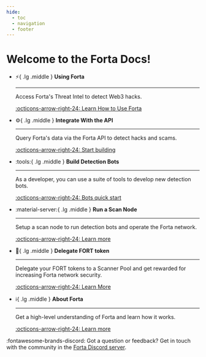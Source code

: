 ```yaml
---
hide:
  - toc
  - navigation
  - footer
---
```


# Welcome to the Forta Docs!

<div class="grid cards" markdown>


-   :zap:{ .lg .middle } __Using Forta__

    ---

    Access Forta's Threat Intel to detect Web3 hacks.

    [:octicons-arrow-right-24: Learn How to Use Forta](getting-started.md)

-   :gear:{ .lg .middle } __Integrate With the API__

    ---

    Query Forta's data via the Forta API to detect hacks and scams.

    [:octicons-arrow-right-24: Start building](api.md)

-   :tools:{ .lg .middle } __Build Detection Bots__

    ---

    As a developer, you can use a suite of tools to develop new detection bots.

    [:octicons-arrow-right-24: Bots quick start](forta-quickstart.md)

-   :material-server:{ .lg .middle } __Run a Scan Node__

    ---

    Setup a scan node to run detection bots and operate the Forta network.

    [:octicons-arrow-right-24: Learn more](scan-node/introduction.md)

-   :bank:{ .lg .middle } __Delegate FORT token__

    ---

    Delegate your FORT tokens to a Scanner Pool and get rewarded for increasing Forta network security.

    [:octicons-arrow-right-24: Learn More](delegated-staking-introduction.md)

-   :information_source:{ .lg .middle } __About Forta__

    ---

    Get a high-level understanding of Forta and learn how it works.

    [:octicons-arrow-right-24: Learn more](why-forta.md)


</div>


:fontawesome-brands-discord: Got a question or feedback? Get in touch with the community in the [Forta Discord server](https://discord.com/invite/fortanetwork).<br><br>
